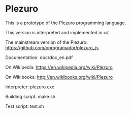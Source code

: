 Plezuro
====

This is a prototype of the Plezuro programming language.

This version is interpreted and implemented in c♯.

The mainstream version of the Plezuro: https://github.com/oprogramador/plezuro_js

Documentation: doc/doc_en.pdf

On Wikipedia: https://en.wikipedia.org/wiki/Plezuro

On Wikibooks: http://en.wikibooks.org/wiki/Plezuro

Interpreter: plezuro.exe

Building script: make.sh

Test script: test.sh
